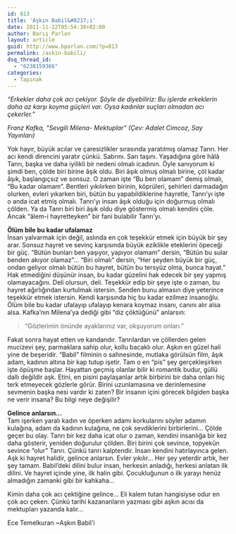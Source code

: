 ```yaml
---
id: 813
title: 'Aşkın Babil&#8217;i'
date: 2011-11-22T05:54:38+02:00
author: Barış Parlan
layout: article
guid: http://www.bparlan.com/?p=813
permalink: /askin-babili/
dsq_thread_id:
  - "6238159366"
categories:
  - Tapınak
---
```


_&#8220;Erkekler daha çok acı çekiyor. Şöyle de diyebiliriz: Bu işlerde erkeklerin daha az karşı koyma güçleri var. Oysa kadınlar suçları olmadan acı çekerler.&#8221;_

_Franz Kafka, &#8220;Sevgili Milena- Mektuplar&#8221; (Çev: Adalet Cimcoz, Say Yayınları)<!--more-->_

Yok hayır, büyük acılar ve çaresizlikler sırasında yaratılmış olamaz Tanrı. Her acı kendi direncini yaratır çünkü. Sabrını. Sarı taşını. Yaşadığına göre hâlâ Tanrı, başka ve daha iyilikli bir nedeni olmalı icadının. Öyle sanıyorum ki şimdi ben, çölde biri birine âşık oldu. Biri âşık olmuş olmalı birine, çöl kadar âşık, başlangıçsız ve sonsuz. O zaman işte &#8220;Bu ben olamam&#8221; demiş olmalı, &#8220;Bu kadar olamam&#8221;. Bentleri yıkılırken birinin, köprüleri, şehirleri darmadağın olurken, evleri yıkarken biri, bütün bu yapabildiklerine hayretle, Tanrı&#8217;yı işte o anda icat etmiş olmalı. Tanrı&#8217;yı insan âşık olduğu için doğurmuş olmalı çölden. Ya da Tanrı biri biri âşık oldu diye göstermiş olmalı kendini çöle. Ancak &#8220;âlem-i hayretteyken&#8221; bir fani bulabilir Tanrı&#8217;yı.

**Ölüm bile bu kadar ufalamaz**  
İnsan yalvarmak için değil, aslında en çok teşekkür etmek için büyük bir şey arar. Sonsuz hayret ve sevinç karşısında büyük eziklikle eteklerini öpeceği bir güç. &#8220;Bütün bunları ben yaşıyor, yapıyor olamam&#8221; dersin, &#8220;Bütün bu sular benden akıyor olamaz&#8221;&#8230; &#8220;Biri olmalı&#8221; dersin, &#8220;Her şeyden büyük bir güç, ondan geliyor olmalı bütün bu hayret, bütün bu tersyüz olma, bunca hayat.&#8221; Hak etmediğini düşünür insan, bu kadar güzelini hak edecek bir şey yapmış olamayacağını. Deli olursun, deli. Teşekkür edip bir şeye işte o zaman, bu hayret ağırlığından kurtulmak istersin. Senden bunu almasın diye yeterince teşekkür etmek istersin. Kendi karşısında hiç bu kadar ezilmez insanoğlu. Ölüm bile bu kadar ufalayıp ufalayıp kenara koymaz insanı, canını alır alsa alsa. Kafka&#8217;nın Milena&#8217;ya dediği gibi &#8220;diz çöktüğünü&#8221; anlarsın:

> &#8220;Gözlerimin önünde ayaklarınız var, okşuyorum onları.&#8221;

Fakat sonra hayat etten ve kandandır. Tanrılardan ve çöllerden gelen mucizevi şey, parmaklara sahip olur, kollu bacaklı olur. Aşkın en güzel hali yine de beşeridir. &#8220;Babil&#8221; filminin o sahnesinde, mutlaka görülsün film, âşık adam, kadının altına bir kap tutup işetir. Tam o en &#8220;pis&#8221; şey gerçekleşirken işte öpüşme başlar. Hayattan geçmiş olanlar bilir ki romantik budur, güllü dallı değildir aşk. Etini, en pisini paylaşanlar artık birbirini bir daha onları hiç terk etmeyecek gözlerle görür. Birini uzunlamasına ve derinlemesine sevmenin başka nesi vardır ki zaten? Bir insanın içini görecek bilgiden başka ne verir insana? Bu bilgi neye değişilir?

**Gelince anlarsın&#8230;**  
Tam işerken yaralı kadın ve öperken adamı korkularını söyler adamın kulağına, adam da kadının kulağına, ne çok sevdiklerini birbirlerini&#8230; Çölde geçer bu olay. Tanrı bir kez daha icat olur o zaman, kendini insanlığa bir kez daha gösterir, yeniden doğurulur çölden. Biri birini çok sevince, topyekûn sevince &#8220;olur&#8221; Tanrı. Çünkü tanrı kalptendir. İnsan kendini hatırlayınca gelen. Aşk ki hayret halidir, gelince anlarsın. Evler yıkılır&#8230; Her şey yeterdir artık, her şey tamam. Babil&#8217;deki dilini bulur insan, herkesin anladığı, herkesi anlatan ilk dilini. Ve hayret içinde yine, ilk halin gibi. Çocukluğunun o ilk yarayı henüz almadığın zamanki gibi bir kahkaha&#8230;

Kimin daha çok acı çektiğine gelince&#8230; Eli kalem tutan hangisiyse odur en çok acı çeken. Çünkü tarihi kazananların yazması gibi aşkın acısı da mektupları yazanda kalır&#8230;

Ece Temelkuran ~Aşkın Babil&#8217;i
